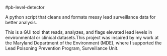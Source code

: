 #pb-level-detector

A python script that cleans and formats messy lead surveillance data for better analysis.

This is a GUI tool that reads, analyzes, and flags elevated lead levels in environmental or clinical datasets.This project was inspired by my work at the Maryland Department of the Environment (MDE), where I supported the Lead Poisoning Prevention Program, Surveillance Unit. 
